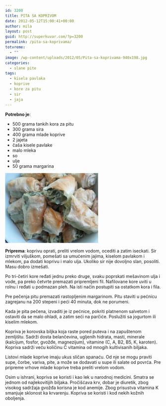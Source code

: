 ```yaml
---
id: 3200
title: PITA SA KOPRIVOM
date: 2012-05-12T15:00:41+00:00
author: mila
layout: post
guid: http://superkuvar.com/?p=3200
permalink: /pita-sa-koprivama/
totvreme:
  - ""
image: /wp-content/uploads/2012/05/Pita-sa-koprivama-940x198.jpg
categories:
  - slane pite
tags:
  - kisela pavlaka
  - koprive
  - kore za pitu
  - sir
  - jaja
---
```

**Potrebno je**:

  * 500 grama tankih kora za pitu
  * 300 grama sira
  * 400 grama mlade koprive
  * 2 jajeta
  * čaša kisele pavlake
  * malo mleka
  * so
  * ulje
  * 50 grama margarina

<img class="alignnone size-medium wp-image-3201" title="Pita sa koprivama" src="/wp-content/uploads/2012/05/Pita-sa-koprivama-1024x768.jpg" alt="" width="300" height="225" /> 

**Priprema**: koprivu oprati, preliti vrelom vodom, ocediti a zatim iseckati. Sir izmrviti viljuškom, pomešati sa umućenim jajima, kiselom pavlakom i mlekom, pa dodati koprivu i malo ulja. Ukoliko sir nije dovoljno slan, posoliti. Masu dobro izmešati.

Po tri-četiri kore ređati jednu preko druge, svaku poprskati mešavinom ulja i vode, pa preko četvrte premazati pripremljeni fil. Nafilovane kore uviti u rolnu i ređati u podmazan pleh. Na isti način postupiti sa ostatkom kora i fila.

Pre pečenja pitu premazati rastopljenim margarinom. Pitu staviti u pećnicu zagrejanu na 200 stepeni i peći 40 minuta, dok ne porumeni.

Kada je pita pečena, izvaditi je iz pećnice, pokriti platnenom salvetom i ostaviti da se malo ohladi, a zatim seći na parčiće. Poslužiti sa jogurtom ili kiselim mlekom.

Kopriva je korovska biljka koja raste pored puteva i na zapuštenom zemljištu. Sadrži dosta belančevina, ugljenih hidrata, masti, minerale (kalcijum, fosfor, gvožđe, magnezijum), vitamine (C, A, B2, B5, K, karoten). Kopriva sadrži veću količinu C vitamina od mnogih kultivisanih biljaka.

Listovi mlade koprive imaju ukus sličan spanaću. Od nje se mogu praviti supe, čorbe, variva, pite, a može se dodavati u supe ili salate od povrća. Pre pripreme vrhove mlade koprive treba preliti vrelom vodom.

Osim u ishrani, kopriva se koristi i kao lek u narodnoj medicini. Smatra se jednom od najlekovitijih biljaka. Pročišćava krv, dobar je diuretik, zbog visokog sadržaja gvožđa korisna je kod anemije. Zbog prisustva vitamina K smanjuje sklonost ka krvarenju. Kopriva se koristi i kod nekih kožnih oboljenja.

&nbsp;